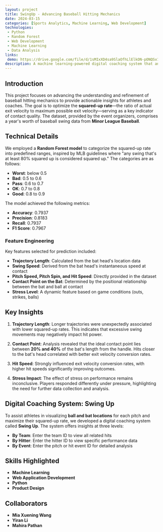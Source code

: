```yaml
---
layout: project
title: SwingUp - Advancing Baseball Hitting Mechanics
date: 2024-03-15
categories: [Sports Analytics, Machine Learning, Web Development]
technologies:
 - Python
 - Random Forest
 - Web Development
 - Machine Learning
 - Data Analysis
links:
 demo: https://drive.google.com/file/d/1sMIxXD4sa9SlaOfhLlElkON-pONQSv1_/view?usp=sharing
description: A machine learning-powered digital coaching system that analyzes baseball hitting mechanics to optimize squared-up rates using Minor League Baseball data.
---
```


## Introduction

This project focuses on advancing the understanding and refinement of baseball hitting mechanics to provide actionable insights for athletes and coaches. The goal is to optimize the **squared-up rate**—the ratio of actual exit velocity to maximum possible exit velocity—serving as a key indicator of contact quality. The dataset, provided by the event organizers, comprises a year's worth of baseball swing data from **Minor League Baseball**.

## Technical Details

We employed a **Random Forest model** to categorize the squared-up rate into predefined ranges, inspired by MLB guidelines where "any swing that's at least 80% squared up is considered squared up." The categories are as follows:

- **Worst**: below 0.5
- **Bad**: 0.5 to 0.6
- **Pass**: 0.6 to 0.7
- **OK**: 0.7 to 0.8
- **Good**: 0.8 to 0.9

The model achieved the following metrics:
- **Accuracy**: 0.7937
- **Precision**: 0.8183
- **Recall**: 0.7937
- **F1 Score**: 0.7967

### Feature Engineering

Key features selected for prediction included:
- **Trajectory Length**: Calculated from the bat head's location data
- **Swing Speed**: Derived from the bat head's instantaneous speed at contact
- **Pitch Speed, Pitch Spin, and Hit Speed**: Directly provided in the dataset
- **Contact Point on the Bat**: Determined by the positional relationship between the bat and ball at contact
- **Stress Level**: A dynamic feature based on game conditions (outs, strikes, balls)

## Key Insights

1. **Trajectory Length**:
  Longer trajectories were unexpectedly associated with lower squared-up rates. This indicates that excessive swing movements may negatively impact hit power.

2. **Contact Point**:
  Analysis revealed that the ideal contact point lies between **20% and 40%** of the bat's length from the handle. Hits closer to the bat's head correlated with better exit velocity conversion rates.

3. **Hit Speed**:
  Strongly influenced exit velocity conversion rates, with higher hit speeds significantly improving outcomes.

4. **Stress Impact**:
  The effect of stress on performance remains inconclusive. Players responded differently under pressure, highlighting the need for further data collection and analysis.

## Digital Coaching System: Swing Up

To assist athletes in visualizing **ball and bat locations** for each pitch and maximize their squared-up rate, we developed a digital coaching system called **Swing Up**. The system offers insights at three levels:

- **By Team**: Enter the team ID to view all related hits
- **By Hitter**: Enter the hitter ID to view specific performance data
- **By Event**: Enter the pitch or hit event ID for detailed analysis

## Skills Highlighted
- **Machine Learning**
- **Web Application Development**
- **Python**
- **Product Design**

## Collaborators
- **Mia Xuening Wang**
- **Yiran Li**
- **Mahira Pathan**